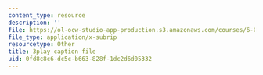 ```yaml
---
content_type: resource
description: ''
file: https://ol-ocw-studio-app-production.s3.amazonaws.com/courses/6-042j-mathematics-for-computer-science-spring-2015/0fd8c8c6dc5cb663828f1dc2d6d05332_1TpzSCMLg08.srt
file_type: application/x-subrip
resourcetype: Other
title: 3play caption file
uid: 0fd8c8c6-dc5c-b663-828f-1dc2d6d05332
---
```

